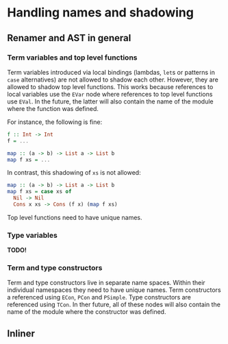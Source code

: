# Handling names and shadowing

## Renamer and AST in general

### Term variables and top level functions

Term variables introduced via local bindings (lambdas, `let`s or patterns in `case` alternatives) are not allowed to shadow each other. However, they are allowed to shadow top level functions. This works because references to local variables use the `EVar` node where references to top level functions use `EVal`. In the future, the latter will also contain the name of the module where the function was defined.

For instance, the following is fine:
```haskell
f :: Int -> Int
f = ...

map :: (a -> b) -> List a -> List b
map f xs = ...
```
In contrast, this shadowing of `xs` is not allowed:
```haskell
map :: (a -> b) -> List a -> List b
map f xs = case xs of
  Nil -> Nil
  Cons x xs -> Cons (f x) (map f xs)
```

Top level functions need to have unique names.


### Type variables

**TODO!**


### Term and type constructors

Term and type constructors live in separate name spaces. Within their individual namespaces they need to have unique names. Term constructors a referenced using `ECon`, `PCon` and `PSimple`. Type constructors are referenced using `TCon`. In ther future, all of these nodes will also contain the name of the module where the constructor was defined.


## Inliner
